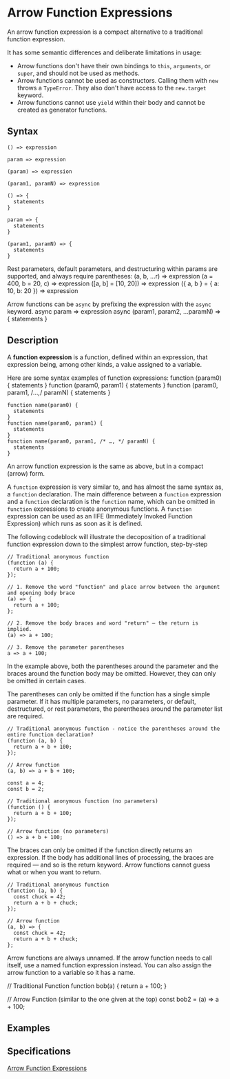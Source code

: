 # Arrow Function Expressions

An arrow function expression is a compact alternative to a traditional function expression.

It has some semantic differences and deliberate limitations in usage:

- Arrow functions don't have their own bindings to `this`, `arguments`, or `super`, and should not be used as methods.
- Arrow functions cannot be used as constructors. Calling them with `new` throws a `TypeError`. They also don't have access to the `new.target` keyword.
- Arrow functions cannot use `yield` within their body and cannot be created as generator functions.

## Syntax

    () => expression

    param => expression

    (param) => expression

    (param1, paramN) => expression

    () => {
      statements
    }

    param => {
      statements
    }

    (param1, paramN) => {
      statements
    }

Rest parameters, default parameters, and destructuring within params are supported, and always require parentheses:
(a, b, ...r) => expression
(a = 400, b = 20, c) => expression
([a, b] = [10, 20]) => expression
({ a, b } = { a: 10, b: 20 }) => expression

Arrow functions can be `async` by prefixing the expression with the `async` keyword.
async param => expression
async (param1, param2, ...paramN) => {
statements
}

## Description

A **function expression** is a function, defined within an expression, that expression being, among other kinds, a value assigned to a variable.

Here are some syntax examples of function expressions:
function (param0) {
statements
}
function (param0, param1) {
statements
}
function (param0, param1, /_…,_/ paramN) {
statements
}

    function name(param0) {
      statements
    }
    function name(param0, param1) {
      statements
    }
    function name(param0, param1, /* …, */ paramN) {
      statements
    }

An arrow function expression is the same as above, but in a compact (arrow) form.

A `function` expression is very similar to, and has almost the same syntax as, a `function` declaration. The main difference between a `function` expression and a `function` declaration is the `function` name, which can be omitted in `function` expressions to create anonymous functions. A `function` expression can be used as an IIFE (Immediately Invoked Function Expression) which runs as soon as it is defined.

The following codeblock will illustrate the decoposition of a traditional function expression down to the simplest arrow function, step-by-step

    // Traditional anonymous function
    (function (a) {
      return a + 100;
    });

    // 1. Remove the word "function" and place arrow between the argument and opening body brace
    (a) => {
      return a + 100;
    };

    // 2. Remove the body braces and word "return" — the return is implied.
    (a) => a + 100;

    // 3. Remove the parameter parentheses
    a => a + 100;

In the example above, both the parentheses around the parameter and the braces around the function body may be omitted. However, they can only be omitted in certain cases.

The parentheses can only be omitted if the function has a single simple parameter. If it has multiple parameters, no parameters, or default, destructured, or rest parameters, the parentheses around the parameter list are required.

    // Traditional anonymous function - notice the parentheses around the entire function declaration?
    (function (a, b) {
      return a + b + 100;
    });

    // Arrow function
    (a, b) => a + b + 100;

    const a = 4;
    const b = 2;

    // Traditional anonymous function (no parameters)
    (function () {
      return a + b + 100;
    });

    // Arrow function (no parameters)
    () => a + b + 100;

The braces can only be omitted if the function directly returns an expression. If the body has additional lines of processing, the braces are required — and so is the return keyword. Arrow functions cannot guess what or when you want to return.

    // Traditional anonymous function
    (function (a, b) {
      const chuck = 42;
      return a + b + chuck;
    });

    // Arrow function
    (a, b) => {
      const chuck = 42;
      return a + b + chuck;
    };

Arrow functions are always unnamed. If the arrow function needs to call itself, use a named function expression instead. You can also assign the arrow function to a variable so it has a name.

// Traditional Function
function bob(a) {
return a + 100;
}

// Arrow Function (similar to the one given at the top)
const bob2 = (a) => a + 100;

## Examples

## Specifications

[Arrow Function Expressions](https://developer.mozilla.org/en-US/docs/Web/JavaScript/Reference/Functions/Arrow_functions)

